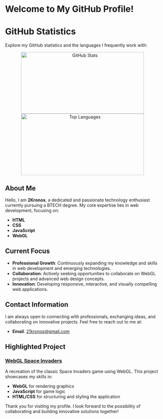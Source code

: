 # Welcome to My GitHub Profile!


# GitHub Statistics

Explore my GitHub statistics and the languages I frequently work with:

<div align="center">
  <img src="https://github-readme-stats-ten-sigma-29.vercel.app/api?username=2Kronos&show_icons=true&theme=blue-green&include_all_commits=false&count_private=true" alt="GitHub Stats" width="400" height="200"/>
  <img src="https://github-readme-stats-ten-sigma-29.vercel.app/api/top-langs/?username=2Kronos&layout=compact&theme=tokyonight&langs_count=10" alt="Top Languages" width="400" height="200" />
</div>

## About Me

Hello, I am **2Kronos**, a dedicated and passionate technology enthusiast currently pursuing a BTECH degree. My core expertise lies in web development, focusing on:

- **HTML**
- **CSS**
- **JavaScript**
- **WebGL**

## Current Focus

- **Professional Growth**: Continuously expanding my knowledge and skills in web development and emerging technologies.
- **Collaboration**: Actively seeking opportunities to collaborate on WebGL projects and advanced web design concepts.
- **Innovation**: Developing responsive, interactive, and visually compelling web applications.

## Contact Information

I am always open to connecting with professionals, exchanging ideas, and collaborating on innovative projects. Feel free to reach out to me at:

- **Email**: 21kronos@gmail.com


## Highlighted Project

### [WebGL Space Invaders](https://github.com/2Kronos/Webgl-space-invaders)

A recreation of the classic Space Invaders game using WebGL. This project showcases my skills in:

- **WebGL** for rendering graphics
- **JavaScript** for game logic
- **HTML/CSS** for structuring and styling the application

Thank you for visiting my profile. I look forward to the possibility of collaborating and building innovative solutions together!
